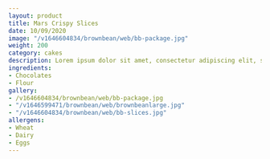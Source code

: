 ```yaml
---
layout: product
title: Mars Crispy Slices
date: 10/09/2020
image: "/v1646604834/brownbean/web/bb-package.jpg"
weight: 200
category: cakes
description: Lorem ipsum dolor sit amet, consectetur adipiscing elit, sed do eiusmod tempor incididunt ut labore et dolore magna aliqua. Ut enim ad minim veniam, quis nostrud exercitation ullamco laboris nisi ut aliquip ex ea commodo consequat. Duis aute irure dolor in reprehenderit in voluptate velit esse cillum dolore eu fugiat nulla pariatur. Excepteur sint occaecat cupidatat non proident, sunt in culpa qui officia deserunt mollit anim id est laborum.
ingredients:
- Chocolates
- Flour
gallery:
- /v1646604834/brownbean/web/bb-package.jpg
- "/v1646599471/brownbean/web/brownbeanlarge.jpg"
- "/v1646604834/brownbean/web/bb-slices.jpg"
allergens:
- Wheat
- Dairy
- Eggs
---
```

